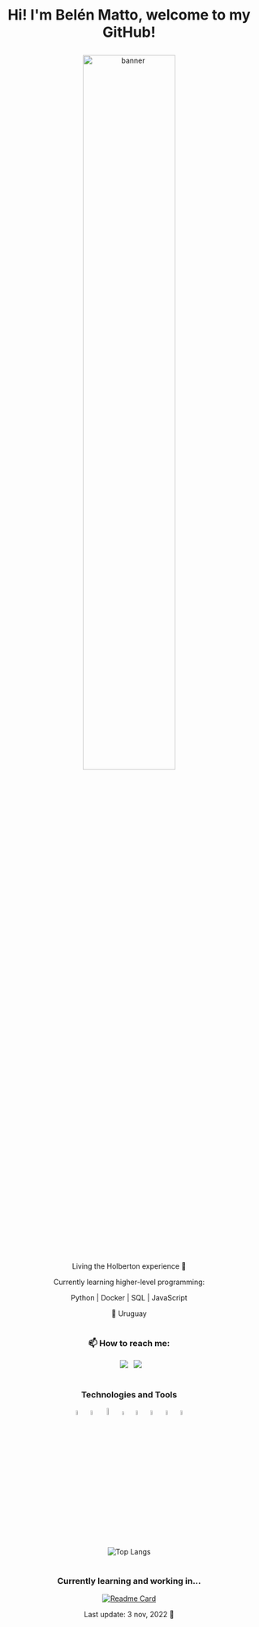 # <p align="center"> Hi! I'm Belén Matto, welcome to my GitHub! </p>
<div align="center">
  <img src="https://s4.gifyu.com/images/ezgif.com-gif-maker-1ea1138c4981c4875.gif" alt="banner" width=60% heigth=60%></img></a></div>

<br>
<p align="center">  Living the Holberton experience 🤠 </p>
<p align="center"> Currently learning higher-level programming:</p>
<p align="center"> Python | Docker | SQL | JavaScript</p>
<p align="center"> 📍 Uruguay </p>

#

<h3 align="center"> 📫 How to reach me: </h3>

<div align="center">
  
&ensp;[<img src="https://img.shields.io/badge/linkedin-%230077B5.svg?style=for-the-badge&logo=linkedin&logoColor=white" />](https://www.linkedin.com/in/mattobelen/)
&ensp;[<img src="https://img.shields.io/badge/Gmail-D14836?style=for-the-badge&logo=gmail&logoColor=white" />](mailto:mattobelen@gmail.com)
  
</div>

#

### <p align="center"> **Technologies and Tools** </p>
<div align="center">
  <a  href="https://www.python.org/"><img src="https://upload.wikimedia.org/wikipedia/commons/thumb/c/c3/Python-logo-notext.svg/1869px-Python-logo-notext.svg.png" alt="Python" width=5% heigth=5%></img></a>
  <a  href="https://www.cprogramming.com/"><img src="https://upload.wikimedia.org/wikipedia/commons/thumb/1/18/C_Programming_Language.svg/1200px-C_Programming_Language.svg.png" alt="C Language logo" width=5% heigth=5%></img></a>
  <img src="https://upload.wikimedia.org/wikipedia/commons/thumb/6/61/HTML5_logo_and_wordmark.svg/512px-HTML5_logo_and_wordmark.svg.png?20170517184425" alt="HTML5 logo" width=6% heigth=6%></img>
  <img src="https://upload.wikimedia.org/wikipedia/commons/thumb/d/d5/CSS3_logo_and_wordmark.svg/1200px-CSS3_logo_and_wordmark.svg.png" alt="CSS3 logo" width=4.3% heigth=4.3%></img>
  <a  href="https://www.gnu.org/software/bash/"><img src="https://upload.wikimedia.org/wikipedia/commons/thumb/4/4b/Bash_Logo_Colored.svg/1200px-Bash_Logo_Colored.svg.png" alt="BASH logo" width=5% heigth=5%></img></a>
  <a  href="https://www.rstudio.com/"><img src="https://www.fileeagle.com/data/2021/05/RStudio.png" alt="R Studio logo" width=5% heigth=5%></img></a>
  <a  href="https://git-scm.com/"><img src="https://i.pinimg.com/originals/01/e5/00/01e500fca29c045d432b64f285f9c229.png" alt="Git logo" width=5% heigth=5%></img></a>
  <a  href="https://github.com/"><img src="https://cdn-icons-png.flaticon.com/512/919/919847.png" alt="GitHub logo" width=5% heigth=5%></img></a>
</div>

#

<div align="center">
  
![Top Langs](https://github-readme-stats.vercel.app/api/top-langs/?username=mattowsh&layout=compact&theme=dark)

</div>

#

<div align="center">

<h3 align="center"> Currently learning and working in... </h3>
  
[![Readme Card](https://github-readme-stats.vercel.app/api/pin/?username=mattowsh&repo=holbertonschool-web_front_end&theme=dark)](https://github.com/mattowsh/holbertonschool-web_front_end)
  
  Last update: 3 nov, 2022 🚀

</div>

<!-- To crop a gif: https://ezgif.com/ -->
<!-- To upload a gif: https://gifyu.com/ -->
